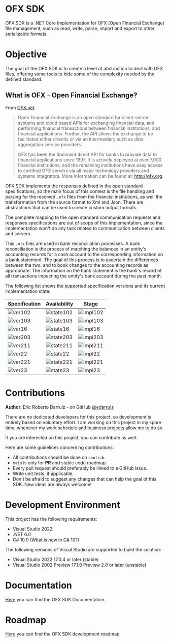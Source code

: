 # OFX SDK
OFX SDK is a .NET Core Implementation for OFX (Open Financial Exchange) file management, such as read, write, parse, import and export to other serializable formats.

# Objective
The goal of the OFX SDK is to create a level of abstraction to deal with OFX files, offering some tools to hide some of the complexity needed by the defined standard.


## What is OFX - Open Financial Exchange?

From [OFX.net](https://www.ofx.net/):

> Open Financial Exchange is an open standard for client-server systems and cloud based APIs for exchanging financial data, and performing financial transactions between financial institutions, and financial applications. Further, the API allows the exchange to be facilitated either directly or via an intermediary such as data aggregation service providers.
> 
> OFX has been the dominant direct API for banks to provide data to financial applications since 1997. It is actively deployed at over 7,000 financial institutions, and the remaining institutions have easy access to certified OFX servers via all major technology providers and systems integrators. More information can be found at: http://ofx.org.

OFX SDK implements the responses defined in the open standard specifications, so the main focus of this context is the file handling and parsing for the received <code>.ofx</code> files from the financial institutions, as well the transformation from the source format to Xml and Json. There are abstractions that can be used to create custom output formats.

The complete mapping to the open standard communication requests and responses specifications are out of scope of this implementation, since the implementation won't do any task related to communication between clients and servers.

This <code>.ofx</code> files are used in bank reconciliation processes. A bank reconciliation is the process of matching the balances in an entity's accounting records for a cash account to the corresponding information on a bank statement. The goal of this process is to ascertain the differences between the two, and to book changes to the accounting records as appropriate. The information on the bank statement is the bank's record of all transactions impacting the entity's bank account during the past month.

The following list shows the supported specification versions and its current implementation state:

| Specification | Availability | Stage |
| --- | --- | --- |
| ![ver102](https://img.shields.io/badge/version-1.0.2-sucess) | ![state102](https://img.shields.io/badge/state-supported-sucess) | ![impl102](https://img.shields.io/badge/development-in%20progress-sucess) |
| ![ver103](https://img.shields.io/badge/version-1.0.3-inactive) | ![state103](https://img.shields.io/badge/state-not%20supported-inactive) | ![impl103](https://img.shields.io/badge/development-not%20implemented-inactive) |
| ![ver16](https://img.shields.io/badge/version-1.6-inactive) | ![state16](https://img.shields.io/badge/state-not%20supported-inactive) | ![impl16](https://img.shields.io/badge/development-not%20implemented-inactive) |
| ![ver203](https://img.shields.io/badge/version-2.0.3-inactive) | ![state203](https://img.shields.io/badge/state-not%20supported-inactive) | ![impl203](https://img.shields.io/badge/development-not%20implemented-inactive) |
| ![ver211](https://img.shields.io/badge/version-2.1.1-inactive) | ![state211](https://img.shields.io/badge/state-not%20supported-inactive) | ![impl211](https://img.shields.io/badge/development-not%20implemented-inactive) |
| ![ver22](https://img.shields.io/badge/version-2.2-inactive) | ![state22](https://img.shields.io/badge/state-not%20supported-inactive) | ![impl22](https://img.shields.io/badge/development-not%20implemented-inactive) |
| ![ver221](https://img.shields.io/badge/version-2.2.1-inactive) | ![state221](https://img.shields.io/badge/state-not%20supported-inactive) | ![impl221](https://img.shields.io/badge/development-not%20implemented-inactive) |
| ![ver23](https://img.shields.io/badge/version-2.3-inactive) | ![state23](https://img.shields.io/badge/state-not%20supported-inactive) | ![impl23](https://img.shields.io/badge/development-not%20implemented-inactive) |

# Contributions
**Author**: Eric Roberto Darruiz - on GitHub [@edarruiz](https://github.com/edarruiz)

There are no dedicated developers for this project, so development is entirely based on voluntary effort. I am working on this project in my spare time, whenever my work schedule and business projects allow me to do so.

If you are interested on this project, you can contribute as well. 

Here are some guidelines concerning contributions:
- All contributions should be done on <code>contrib</code>.
- <code>main</code> is only for **PR** and stable code roadmap.
- Every pull request should preferably be linked to a GitHub issue.
- Write unit tests, if applicable.
- Don't be afraid to suggest any changes that can help the goal of this SDK. New ideas are always welcome!


# Development Environment
This project has the following requirements:
- Visual Studio 2022 
- .NET 6.0
- C# 10.0 ([What is new in C# 10?](https://docs.microsoft.com/en-us/dotnet/csharp/whats-new/csharp-10))

The following versions of Visual Studio are supported to build the solution:
- Visual Studio 2022 17.0.4 or later (stable)
- Visual Studio 2002 Preview 17.1.0 Preview 2.0 or later (unstable)


# Documentation
[Here](.\docs\documentation.md) you can find the OFX SDK Documentation.

# Roadmap
[Here](.\docs\roadmap.md) you can find the OFX SDK development roadmap